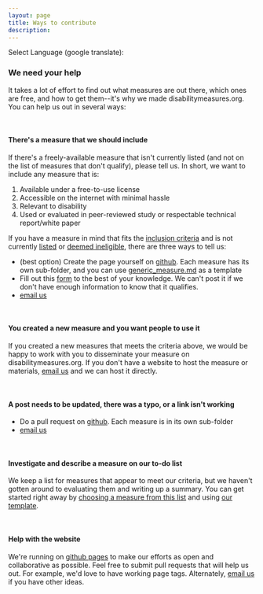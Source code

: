 ```yaml
---
layout: page
title: Ways to contribute
description:
---
```


Select Language (google translate):  

<div id="google_translate_element"></div><script type="text/javascript">
function googleTranslateElementInit() {
  new google.translate.TranslateElement({pageLanguage: 'en', layout: google.translate.TranslateElement.InlineLayout.SIMPLE, gaTrack: true, gaId: 'UA-64320648-1'}, 'google_translate_element');
}
</script><script type="text/javascript" src="//translate.google.com/translate_a/element.js?cb=googleTranslateElementInit"></script>  

### We need your help
It takes a lot of effort to find out what measures are out there, which ones are free, and how to get them--it's why we made disabilitymeasures.org.  You can help us out in several ways:

<br>

#### There's a measure that we should include
If there's a freely-available measure that isn't currently listed (and not on the list of measures that don't qualify), please tell us.  In short, we want to include any measure that is:  
  1.  Available under a free-to-use license  
  2.  Accessible on the internet with minimal hassle  
  3.  Relevant to disability   
  4.  Used or evaluated in peer-reviewed study or respectable technical report/white paper  

If you have a measure in mind that fits the [inclusion criteria](http://disabilitymeasures.org/criteria) and is not currently [listed](http://disabilitymeasures.org/measures) or [deemed ineligible](http://disabilitymeasures.org/pages/donotqualify.html), there are three ways to tell us:  
*  (best option) Create the page yourself on [github](https://github.com/mjmaenner/disabilitymeasures). Each measure has its own sub-folder, and you can use [generic_measure.md](https://github.com/mjmaenner/disabilitymeasures/blob/gh-pages/pages/generic_measure.md) as a template  
*  Fill out this [form](https://docs.google.com/forms/d/1t1tDr09eW1zcmMjHf5aa6-RcL7hlP4a2kAlKh82ZnA8/viewform) to the best of your knowledge. We can't post it if we don't have enough information to know that it qualifies.  
*  [email us](http://disabilitymeasures.org/contact)

<br>

#### You created a new measure and you want people to use it  
If you created a new measures that meets the criteria above, we would be happy to work with you to disseminate your measure on disabilitymeasures.org. If you don't have a website to host the measure or materials, [email us](http://disabilitymeasures.org/contact) and we can host it directly.

<br>

#### A post needs to be updated, there was a typo, or a link isn't working
*  Do a pull request on [github](https://github.com/mjmaenner/disabilitymeasures). Each measure is in its own sub-folder
*  [email us](http://disabilitymeasures.org/contact)

<br>

#### Investigate and describe a measure on our to-do list
We keep a list for measures that appear to meet our criteria, but we haven't gotten around to evaluating them and writing up a summary.  You can get started right away by [choosing a measure from this list](https://mjmaenner.github.io/disabilitymeasures/pages/measurestoadd.html) and using [our template](https://github.com/mjmaenner/disabilitymeasures/blob/gh-pages/pages/generic_measure.md).

<br>

#### Help with the website
We're running on [github pages](pages.github.com) to make our efforts as open and collaborative as possible. Feel free to submit pull requests that will help us out.  For example, we'd love to have working page tags. Alternately, [email us](https://mjmaenner.github.io/disabilitymeasures/contact) if you have other ideas.

